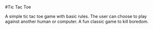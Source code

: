 #Tic Tac Toe

A simple tic tac toe game with basic rules.
The user can choose to play against another human or computer.
A fun classic game to kill boredom.
